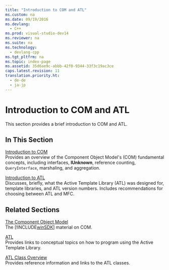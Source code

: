 ```yaml
---
title: "Introduction to COM and ATL"
ms.custom: na
ms.date: 09/19/2016
ms.devlang: 
  - C++
ms.prod: visual-studio-dev14
ms.reviewer: na
ms.suite: na
ms.technology: 
  - devlang-cpp
ms.tgt_pltfrm: na
ms.topic: index-page 
ms.assetid: 35d6ae9c-abbb-42f0-9344-33f3c19ac3ce
caps.latest.revision: 11
translation.priority.ht: 
  - de-de
  - ja-jp
---
```

# Introduction to COM and ATL
This section provides a brief introduction to COM and ATL.  
  
## In This Section  
 [Introduction to COM](../vs140/Introduction-to-COM.md)  
 Provides an overview of the Component Object Model's (COM) fundamental concepts, including interfaces, **IUnknown**, reference counting, `QueryInterface`, marshaling, and aggregation.  
  
 [Introduction to ATL](../vs140/Introduction-to-ATL.md)  
 Discusses, briefly, what the Active Template Library (ATL) was designed for, template libraries, and ATL version numbers. Includes recommendations for choosing between ATL and MFC.  
  
## Related Sections  
 [The Component Object Model](http://msdn.microsoft.com/library/windows/desktop/ms694363)  
 The [!INCLUDE[winSDK](../vs140/includes/winSDK_md.md)] material on COM.  
  
 [ATL](../vs140/Active-Template-Library--ATL--Concepts.md)  
 Provides links to conceptual topics on how to program using the Active Template Library.  
  
 [ATL Class Overview](../vs140/ATL-Class-Overview.md)  
 Provides reference information and links to the ATL classes.